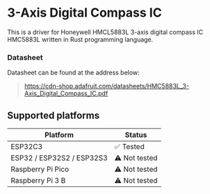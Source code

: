 # 3-Axis Digital Compass IC
This is a driver for Honeywell HMCL5883L 3-axis digital compass IC HMC5883L written in Rust programming language.

### Datasheet
Datasheet can be found at the address below:
> https://cdn-shop.adafruit.com/datasheets/HMC5883L_3-Axis_Digital_Compass_IC.pdf


## Supported platforms

| Platform           | Status      |  
|--------------------|------------|  
| ESP32C3           | ✅ Tested  |  
| ESP32 / ESP32S2 / ESP32S3 | ⚠ Not tested |  
| Raspberry Pi Pico | ⚠ Not tested |  
| Raspberry Pi 3 B  | ⚠ Not tested |